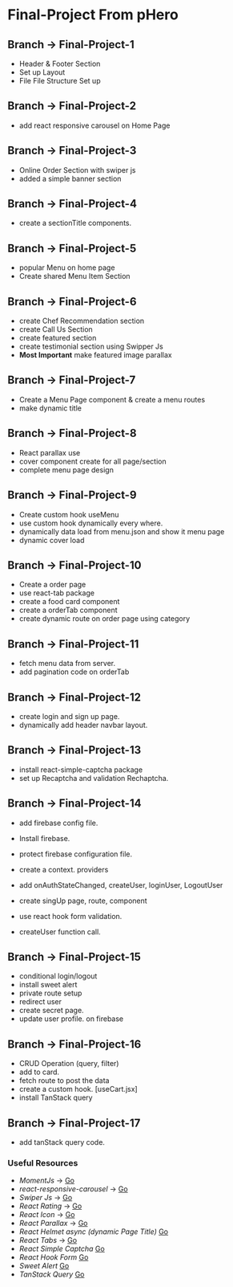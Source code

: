 # Final-Project From pHero

## Branch -> Final-Project-1

* Header & Footer Section
* Set up Layout
* File File Structure Set up

## Branch -> Final-Project-2

* add react responsive carousel on Home Page

## Branch -> Final-Project-3

* Online Order Section with swiper js
* added a simple banner section

## Branch -> Final-Project-4

* create a sectionTitle components.

## Branch -> Final-Project-5

* popular Menu on home page
* Create shared Menu Item Section

## Branch -> Final-Project-6

* create Chef Recommendation section
* create Call Us Section
* create featured section
* create testimonial section using Swipper Js
* __Most Important__ make featured image parallax

## Branch -> Final-Project-7

* Create a Menu Page component & create a menu routes
* make dynamic title

## Branch -> Final-Project-8

* React parallax use
* cover component create for all page/section
* complete menu page design

## Branch -> Final-Project-9

* Create custom hook useMenu
* use custom hook dynamically every where.
* dynamically data load from menu.json and show it menu page
* dynamic cover load

## Branch -> Final-Project-10

* Create a order page
* use react-tab package
* create a food card component
* create a orderTab component
* create dynamic route on order page using category

## Branch -> Final-Project-11

* fetch menu data from server.
* add pagination code on orderTab

## Branch -> Final-Project-12

* create login and sign up page.
* dynamically add header navbar layout.

## Branch -> Final-Project-13

* install react-simple-captcha package
* set up Recaptcha and validation Rechaptcha.

## Branch -> Final-Project-14

* add firebase config file.
* Install firebase.
* protect firebase configuration file.
* create a context. providers

* add onAuthStateChanged, createUser, loginUser, LogoutUser

* create singUp page, route, component
* use react hook form validation.
* createUser function call.

## Branch -> Final-Project-15

* conditional login/logout
* install sweet alert
* private route setup
* redirect user
* create secret page.
* update user profile. on firebase

## Branch -> Final-Project-16

* CRUD Operation (query, filter)
* add to card.
* fetch route to post the data
* create a custom hook. [useCart.jsx]
* install TanStack query

## Branch -> Final-Project-17

* add tanStack query code.

### Useful Resources

* _MomentJs_ -> [Go](https://momentjs.com/)
* _react-responsive-carousel_ -> [Go](https://github.com/leandrowd/react-responsive-carousel)
* _Swiper Js_ -> [Go](https://swiperjs.com/demos)
* _React Rating_ -> [Go](https://github.com/smastrom/react-rating)
* _React Icon_ -> [Go](https://react-icons.github.io/)
* _React Parallax_ -> [Go](https://www.npmjs.com/package/react-parallax)
* _React Helmet async (dynamic Page Title)_ [Go](https://www.npmjs.com/package/react-helmet-async)
* _React Tabs_ -> [Go](https://github.com/reactjs/react-tabs)
* _React Simple Captcha_ [Go](https://www.npmjs.com/package/react-simple-captcha)
* _React Hook Form_ [Go](https://react-hook-form.com/)
* _Sweet Alert_ [Go](https://sweetalert2.github.io/#download)
* _TanStack Query_ [Go](https://tanstack.com/query/latest/docs/react)
